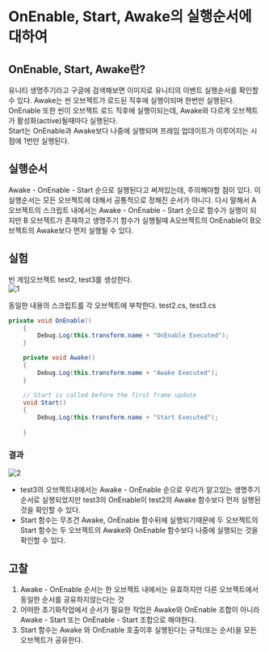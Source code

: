 # OnEnable, Start, Awake의 실행순서에 대하여
## OnEnable, Start, Awake란?
유니티 생명주기라고 구글에 검색해보면 이미지로 유니티의 이벤트 실행순서를 확인할 수 있다.
Awake는 씬 오브젝트가 로드된 직후에 실행이되며 한번만 실행된다.  
OnEnable 또한 씬이 오브젝트 로드 직후에 실행이되는데, Awake와 다르게 오브젝트가 활성화(active)될때마다 실행된다.  
Start는 OnEnable과 Awake보다 나중에 실행되며 프레임 업데이트가 이루어지는 시점에 1번만 실행된다.  
 
## 실행순서
Awake - OnEnable - Start 순으로 실행된다고 써져있는데, 주의해야할 점이 있다. 이 실행순서는 모든 오브젝트에 대해서 공통적으로 정해진 순서가 아니다. 다시 말해서
A 오브젝트의 스크립트 내에서는 Awake - OnEnable - Start 순으로 함수가 실행이 되지만 B 오브젝트가 존재하고 생명주기 함수가 실행될때 A오브젝트의 OnEnable이 B오브젝트의 Awake보다
먼저 실행될 수 있다.

## 실험
빈 게임오브젝트 test2, test3를 생성한다.   
![1](https://user-images.githubusercontent.com/79313194/170852384-c93070bb-d72e-4827-a2ca-563531ca7d52.png)

동일한 내용의 스크립트를 각 오브젝트에 부착한다.
test2.cs, test3.cs
``` c#
private void OnEnable()
    {
        Debug.Log(this.transform.name + "OnEnable Executed");
    }

    private void Awake()
    {
        Debug.Log(this.transform.name + "Awake Executed");
    }

    // Start is called before the first frame update
    void Start()
    {
        Debug.Log(this.transform.name + "Start Executed");
        
    }
```
    
### 결과
![2](https://user-images.githubusercontent.com/79313194/170852404-92726f92-6052-4cb5-8ded-274cd0db7f53.png)

- test3의 오브젝트내에서는 Awake - OnEnable 순으로 우리가 알고있는 생명주기 순서로 실행되었지만 test3의 OnEnable이 test2의 Awake 함수보다 먼저 실행된 것을 확인할 수 있다.
- Start 함수는 무조건 Awake, OnEnable 함수뒤에 실행되기때문에 두 오브젝트의 Start 함수는 두 오브젝트의 Awake와 OnEnable 함수보다 나중에 실행되는 것을 확인할 수 있다.

## 고찰
1. Awake - OnEnable 순서는 한 오브젝트 내에서는 유효하지만 다른 오브젝트에서 동일한 순서를 공유하지않는다는 것
2. 어떠한 초기화작업에서 순서가 필요한 작업은 Awake와 OnEnable 조합이 아니라 Awake - Start 또는 OnEnable - Start 조합으로 해야한다.
3. Start 함수는 Awake 와 OnEnable 호출이후 실행된다는 규칙(또는 순서)을 모든 오브젝트가 공유한다.


